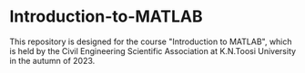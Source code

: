 # Introduction-to-MATLAB
This repository is designed for the course "Introduction to MATLAB", which is held by the Civil Engineering Scientific Association at K.N.Toosi University in the autumn of 2023. 

